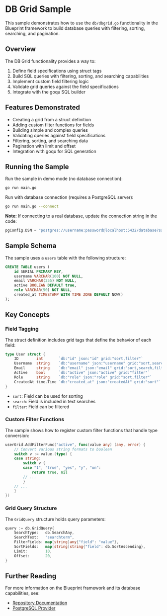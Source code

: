 # DB Grid Sample

This sample demonstrates how to use the `db/dbgrid.go` functionality in the Blueprint framework to build database queries with filtering, sorting, searching, and pagination.

## Overview

The DB Grid functionality provides a way to:

1. Define field specifications using struct tags
2. Build SQL queries with filtering, sorting, and searching capabilities
3. Implement custom field filtering logic
4. Validate grid queries against the field specifications
5. Integrate with the goqu SQL builder

## Features Demonstrated

- Creating a grid from a struct definition
- Adding custom filter functions for fields
- Building simple and complex queries
- Validating queries against field specifications
- Filtering, sorting, and searching data
- Pagination with limit and offset
- Integration with goqu for SQL generation

## Running the Sample

Run the sample in demo mode (no database connection):

```bash
go run main.go
```

Run with database connection (requires a PostgreSQL server):

```bash
go run main.go --connect
```

**Note:** If connecting to a real database, update the connection string in the code:

```go
pgConfig.DSN = "postgres://username:password@localhost:5432/database?sslmode=allow"
```

## Sample Schema

The sample uses a `users` table with the following structure:

```sql
CREATE TABLE users (
    id SERIAL PRIMARY KEY,
    username VARCHAR(100) NOT NULL,
    email VARCHAR(255) NOT NULL,
    active BOOLEAN DEFAULT true,
    role VARCHAR(50) NOT NULL,
    created_at TIMESTAMP WITH TIME ZONE DEFAULT NOW()
);
```

## Key Concepts

### Field Tagging

The struct definition includes grid tags that define the behavior of each field:

```go
type User struct {
    ID        int       `db:"id" json:"id" grid:"sort,filter"`
    Username  string    `db:"username" json:"username" grid:"sort,search,filter"`
    Email     string    `db:"email" json:"email" grid:"sort,search,filter"`
    Active    bool      `db:"active" json:"active" grid:"filter"`
    Role      string    `db:"role" json:"role" grid:"sort,filter"`
    CreatedAt time.Time `db:"created_at" json:"createdAt" grid:"sort"`
}
```

- `sort`: Field can be used for sorting
- `search`: Field is included in text searches
- `filter`: Field can be filtered

### Custom Filter Functions

The sample shows how to register custom filter functions that handle type conversion:

```go
userGrid.AddFilterFunc("active", func(value any) (any, error) {
    // Convert various string formats to boolean
    switch v := value.(type) {
    case string:
        switch v {
        case "1", "true", "yes", "y", "on":
            return true, nil
        // ...
        }
    // ...
    }
})
```

### Grid Query Structure

The `GridQuery` structure holds query parameters:

```go
query := db.GridQuery{
    SearchType:   db.SearchAny,
    SearchText:   "searchterm",
    FilterFields: map[string]any{"field": "value"},
    SortFields:   map[string]string{"field": db.SortAscending},
    Limit:        10,
    Offset:       20,
}
```

## Further Reading

For more information on the Blueprint framework and its database capabilities, see:

- [Repository Documentation](../../docs/db/repository.md)
- [PostgreSQL Provider](../../docs/provider/pgsql.md)